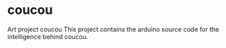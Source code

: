# coucou
Art project coucou
This project contains the arduino source code for the intelligence behind coucou.
